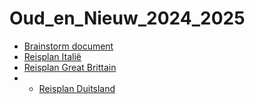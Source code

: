 # Oud_en_Nieuw_2024_2025

- [Brainstorm document](https://github.com/qscholten/Oud_en_Nieuw_2024_2025/blob/main/oud_en_nieuw_2024_2025.md)
- [Reisplan Italië](https://github.com/qscholten/Oud_en_Nieuw_2024_2025/blob/main/Italie.md)
- [Reisplan Great Brittain](https://github.com/qscholten/Oud_en_Nieuw_2024_2025/blob/main/GrootBrittani%C3%AB.md)
- - [Reisplan Duitsland](https://github.com/qscholten/Oud_en_Nieuw_2024_2025/blob/main/Duitsland.md)